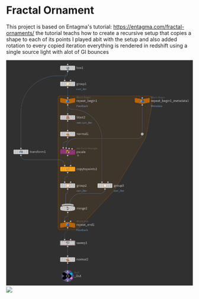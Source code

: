 #  Fractal Ornament
This project is based on Entagma's tutorial: https://entagma.com/fractal-ornaments/
the tutorial teachs how to create a recursive setup that copies a shape to each of its points
I played abit with the setup and also added rotation to every copied iteration
everything is rendered in redshift using a single source light with alot of GI bounces

<img src="Images/Node Tree.png"  >
<img src="Images/2021_00_00_Fractal%20Ornament" width = 1024 >